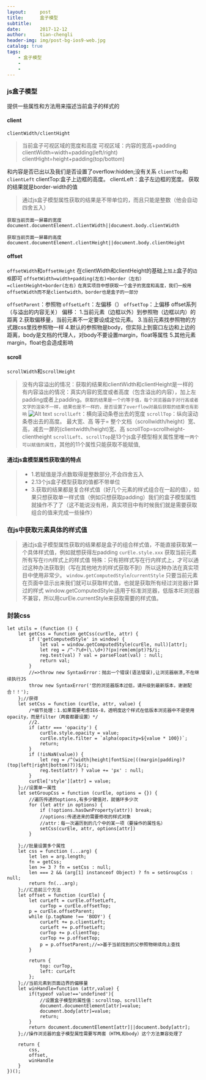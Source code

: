 ```yaml
---
layout:     post
title:      盒子模型
subtitle:   
date:       2017-12-12
author:     tian-chengli
header-img: img/post-bg-ios9-web.jpg
catalog: true
tags:
    - 盒子模型
    - 
    -
---
```


###   js盒子模型
提供一些属性和方法用来描述当前盒子的样式的
####   client
`clientWidth/clientHight`
> 当前盒子可视区域的宽度和高度
> 可视区域：内容的宽高+padding
> clientWidth=width+padding(left/right)
> clientHight=height+padding(top/bottom)

和内容是否已出以及我们是否设置了overflow:hidden;没有关系
`clientTop`和`clientLeft`
clientTop:盒子上边框的高度。
clientLeft：盒子左边框的宽度。
获取的结果就是border-width的值

>通过js盒子模型属性获取的结果是不带单位的，而且只能是整数（他会自动四舍五入）
```
获取当前页面一屏幕的宽度
document.documentElement.clientWidth||document.body.clientWidth

获取当前页面一屏幕的高度
document.documentElement.clientHeight||document.body.clientHeight

```
####   offset
`offsetWidth`和`offsetHeight`
在clientWidth和clientHeight的基础上`加上`盒子的`边框`即可
`offsetWidth=width+padding(左右)+border（左右）=clientHeight+border(左右)`
`在真实项目中想获取一个盒子的宽度和高度，我们一般用offsetWidth而不是clientwidth，border也是盒子的一部分`


`offsetParent`：参照物
`offsetLeft`：左偏移（）
`offsetTop`：上偏移
offset系列（与溢出的内容无关）
偏移：
1.当前元素（边框以外）到参照物（边框以内）的距离
2.获取偏移量，当前元素不一定要设成定位元素。
3.当前元素找参照物的方式跟css里找参照物一样
4.默认的参照物是body，但实际上到窗口左边和上边的距离，body是文档的代理人，对body不要设置margin，float等属性
5.其他元素margin，float也会造成影响
####   scroll
`scrollWidth`和`scrollHeight`
>没有内容溢出的情况：获取的结果和clientWidth和clientHeight是一样的
>有内容溢出的情况：真实内容的宽度或者高度（包含溢出的内容），加上左padding或者上padding。`获取的结果是一个约等于值，每个浏览器由于对行高或者文字的渲染不一样，结果也是不一样的，是否设置了overflow对最后获取的结果也有影响`
>![Alt text](./1522516108981.png)
>`scrollLeft`：横向滚动条卷出去的宽度
>`scrollTop`：纵向滚动条卷出去的高度。
>最大宽、高  等于= 整个文档（scrollwidth/height）宽、高，减去一屏的(clientwidth/height)宽、高
>    scrollTop=scrollheight-clientheight
>    `scrollLeft`、`scrollTop`是13个js盒子模型相关属性里唯一`两个可以赋值的属性`，其他的11个属性只能获取不能赋值,

####  通过js盒模型属性获取值的特点
>    - 1.若赋值是浮点数取得是整数部分,不会四舍五入
>    -  2.13个js盒子模型获取的值都不带单位
>    - 3.获取的结果都是复合样式值（好几个元素的样式组合在一起的值），如果只想获取单一样式值（例如只想获取padding）我们的盒子模型属性就操作不了了（这不能说没有用，真实项目中有时候我们就是需要获取组合的值来完成一些操作）
###   在js中获取元素具体的样式值
>通过js盒子模型属性获取的结果都是盒子的组合样式值，不能直接获取某一个具体样式值，例如就想获得左padding
`curEle.style.xxx`
获取当前元素所有写在`行内`样式上的样式值
特殊：只有把样式写在行内样式上，才可以通过这种办法获取到（写在其他地方的样式获取不到）所以这种办法在真实项目中使用非常少。
`window.getComputedStyle`/`currentStyle`
>只要当前元素在页面中显示出来我们就可以获取样式值，也就是获取所有经过浏览器计算过的样式
window.getComputedStyle:适用于标准浏览器，低版本IE浏览器不兼容，所以用curEle.currentStyle来获取需要的样式值。
### 封装css
```
let utils = (function () {
    let getCss = function getCss(curEle, attr) {
        if ('getComputedStyle' in window) {
            let val = window.getComputedStyle(curEle, null)[attr];
            let reg = /^-?\d+(\.\d+)?(px|rem|em|pt)?$/i;
            reg.test(val) ? val = parseFloat(val) : null;
            return val;
        }
        //=>throw new SyntaxError：抛出一个错误(语法错误),让浏览器崩溃,不在继续执行JS
        throw new SyntaxError('您的浏览器版本过低，请升级到最新版本，谢谢配合！！');
    };//获得
    let setCss = function (curEle, attr, value) {
        /*细节处理：1.如果需要考虑IE6-8，透明度这个样式在低版本浏览器中不是使用opacity，而是filter（两套都要设置）*/
        //2.
        if (attr === 'opacity') {
            curEle.style.opacity = value;
            curEle.style.filter = `alpha(opacity=${value * 100})`;
            return;
        }
        if (!isNaN(value)) {
            let reg = /^(width|height|fontSize|((margin|padding)?(top|left|right|bottom)?))$/i;
            reg.test(attr) ? value += 'px' : null;
        }
        curEle['style'][attr] = value;
    };//设置单一属性
    let setGroupCss = function (curEle, options = {}) {
        //遍历传递的options,有多少键值对，就循环多少次
        for (let attr in options) {
            if (!options.hasOwnProperty(attr)) break;
            //options:传递进来的需要修改的样式对象
            //attr：每一次遍历到的几个中的某一项（要操作的属性名）
            setCss(curEle, attr, options[attr])
        }

    };//批量设置多个属性
    let css = function (...arg) {
        let len = arg.length;
        fn = getCss;
        len >= 3 ? fn = setCss : null;
        len === 2 && (arg[1] instanceof Object) ? fn = setGroupCss : null;
        return fn(...arg);
    };//汇总前三个方法
    let offset = function (curEle) {
        let curLeft = curEle.offsetLeft,
            curTop = curEle.offsetTop;
        p = curEle.offsetParent;
        while (p.tagName !== 'BODY') {
            curLeft += p.clientLeft;
            curLeft += p.offsetLeft;
            curTop += p.clientTop;
            curTop += p.offsetTop;
            p = p.offsetParent;//=>基于当前找到的父参照物继续向上查找
        }

        return {
            top: curTop,
            left: curLeft
        };
    };//当前元素到页面边界的偏移量
    let winHandle=function (attr,value) {
        if(typeof value!=='undefined'){
            //设置盒子模型的属性值：scrolltop、scrollleft
            document.documentElement[attr]=value;
            document.body[attr]=value;
            return;
        }
        return document.documentElement[attr]||document.body[attr];
    };//操作浏览器的盒子模型属性需要写两套（HTML和body）这个方法兼容处理了

    return {
        css,
        offset,
        winHandle
    }
})();

```
